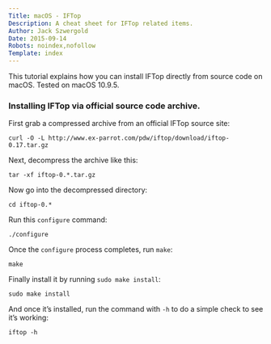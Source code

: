 ```yaml
---
Title: macOS - IFTop
Description: A cheat sheet for IFTop related items.
Author: Jack Szwergold
Date: 2015-09-14
Robots: noindex,nofollow
Template: index
---
```


This tutorial explains how you can install IFTop directly from source code on macOS. Tested on macOS 10.9.5.

### Installing IFTop via official source code archive.

First grab a compressed archive from an official IFTop source site:

	curl -O -L http://www.ex-parrot.com/pdw/iftop/download/iftop-0.17.tar.gz

Next, decompress the archive like this:

	tar -xf iftop-0.*.tar.gz
	
Now go into the decompressed directory:

	cd iftop-0.*
	
Run this `configure` command:

	./configure

Once the `configure` process completes, run `make`:

	make
	
Finally install it by running `sudo make install`:

	sudo make install

And once it’s installed, run the command with `-h` to do a simple check to see it’s working:

	iftop -h
